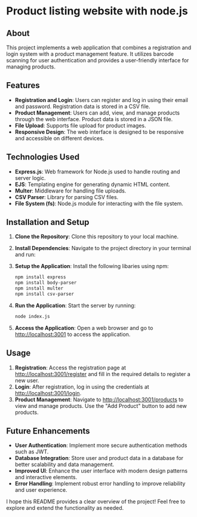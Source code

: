 # Product listing website with node.js

## About

This project implements a web application that combines a registration and login system with a product management feature. It utilizes barcode scanning for user authentication and provides a user-friendly interface for managing products.

## Features

- **Registration and Login**: Users can register and log in using their email and password. Registration data is stored in a CSV file.
- **Product Management**: Users can add, view, and manage products through the web interface. Product data is stored in a JSON file.
- **File Upload**: Supports file upload for product images.
- **Responsive Design**: The web interface is designed to be responsive and accessible on different devices.

## Technologies Used

- **Express.js**: Web framework for Node.js used to handle routing and server logic.
- **EJS**: Templating engine for generating dynamic HTML content.
- **Multer**: Middleware for handling file uploads.
- **CSV Parser**: Library for parsing CSV files.
- **File System (fs)**: Node.js module for interacting with the file system.

## Installation and Setup

1. **Clone the Repository**: Clone this repository to your local machine.
2. **Install Dependencies**: Navigate to the project directory in your terminal and run:

3. **Setup the Application**: Install the following libaries using npm:
    ```bash
    npm install express
    npm install body-parser
    npm install multer
    npm install csv-parser
    ```


4. **Run the Application**: Start the server by running:
    ```bash
    node index.js
    ``` 


5. **Access the Application**: Open a web browser and go to [http://localhost:3001](http://localhost:3001) to access the application.

## Usage

1. **Registration**: Access the registration page at [http://localhost:3001/register](http://localhost:3001/register) and fill in the required details to register a new user.
2. **Login**: After registration, log in using the credentials at [http://localhost:3001/login](http://localhost:3001/login).
3. **Product Management**: Navigate to [http://localhost:3001/products](http://localhost:3001/products) to view and manage products. Use the "Add Product" button to add new products.

## Future Enhancements

- **User Authentication**: Implement more secure authentication methods such as JWT.
- **Database Integration**: Store user and product data in a database for better scalability and data management.
- **Improved UI**: Enhance the user interface with modern design patterns and interactive elements.
- **Error Handling**: Implement robust error handling to improve reliability and user experience.

I hope this README provides a clear overview of the project! Feel free to explore and extend the functionality as needed.


   
